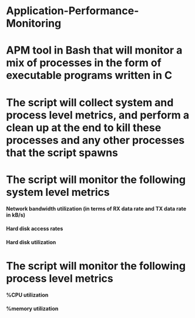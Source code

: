 # Application-Performance-Monitoring
#
# APM tool in Bash that will monitor a mix of processes in the form of executable programs written in C
# The script will collect system and process level metrics, and perform a clean up at the end to kill these processes and any other processes that the script spawns
#
# The script will monitor the following system level metrics
#### Network bandwidth utilization (in terms of RX data rate and TX data rate in kB/s)
#### Hard disk access rates
#### Hard disk utilization
#
# The script will monitor the following process level metrics
#### %CPU utilization
#### %memory utilization
#
